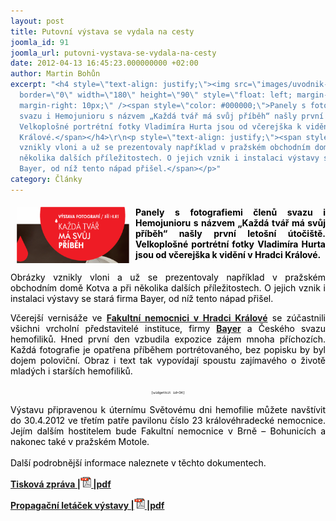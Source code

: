 ```yaml
---
layout: post
title: Putovní výstava se vydala na cesty
joomla_id: 91
joomla_url: putovni-vystava-se-vydala-na-cesty
date: 2012-04-13 16:45:23.000000000 +02:00
author: Martin Bohůn
excerpt: "<h4 style=\"text-align: justify;\"><img src=\"images/uvodnik-clanku-foto/vystava.jpg\"
  border=\"0\" width=\"180\" height=\"90\" style=\"float: left; margin-left: 10px;
  margin-right: 10px;\" /><span style=\"color: #000000;\">Panely s fotografiemi členů
  svazu i Hemojunioru s názvem „Každá tvář má svůj příběh“ našly první letošní útočiště.
  Velkoplošné portrétní fotky Vladimíra Hurta jsou od včerejška k vidění v Hradci
  Králové.</span></h4>\r\n<p style=\"text-align: justify;\"><span style=\"color: #000000;\">Obrázky
  vznikly vloni a už se prezentovaly například v pražském obchodním domě Kotva a při
  několika dalších příležitostech. O jejich vznik i instalaci výstavy se stará firma
  Bayer, od níž tento nápad přišel.</span></p>"
category: Články
---
```

<h4 style="text-align: justify;"><img src="images/uvodnik-clanku-foto/vystava.jpg" border="0" width="180" height="90" style="float: left; margin-left: 10px; margin-right: 10px;" /><span style="color: #000000;">Panely s fotografiemi členů svazu i Hemojunioru s názvem „Každá tvář má svůj příběh“ našly první letošní útočiště. Velkoplošné portrétní fotky Vladimíra Hurta jsou od včerejška k vidění v Hradci Králové.</span></h4>

<p style="text-align: justify;"><span style="color: #000000;">Obrázky vznikly vloni a už se prezentovaly například v pražském obchodním domě Kotva a při několika dalších příležitostech. O jejich vznik i instalaci výstavy se stará firma Bayer, od níž tento nápad přišel.</span></p>



<p style="text-align: justify;"><span style="color: #000000;">Včerejší vernisáže ve <strong><a href="http://www.fnhk.cz/" target="_blank" title="FN Hradec Králové">Fakultní nemocnici v Hradci Králové</a></strong> se zúčastnili všichni vrcholní představitelé instituce, firmy <strong><a href="http://www.bayer-cz.cz/showdoc.do?docid=4" target="_blank" title="Bayer">Bayer</a></strong> a Českého svazu hemofiliků. Hned první den vzbudila expozice zájem mnoha příchozích. Každá fotografie je opatřena příběhem portrétovaného, bez popisku by byl dojem poloviční. Obraz i text tak vypovídají spoustu zajímavého o životě mladých i starších hemofiliků.</span></p>

<p style="text-align: center;"><span style="color: #000000;"><code><code><code><code><code><code>[widgetkit id=34]</code></code></code></code></code></code></span></p>

<p style="text-align: justify;"><span style="color: #000000;">Výstavu připravenou k úternímu Světovému dni hemofilie můžete navštívit do 30.4.2012 ve třetím patře pavilonu číslo 23 královéhradecké nemocnice. Jejím dalším hostitelem bude Fakultní nemocnice v Brně – Bohunicích a nakonec také v pražském Motole. <br /><br />Další podrobnější informace naleznete v těchto dokumentech.</span></p>

<p><a href="images/dokumenty-pdf-doc/tz_putovni_vystava.pdf" target="_blank" title="Fotografická výstava &quot;Společně o hemofilii&quot;"><strong>Tisková zpráva |<span style="color: #000000;"><img src="images/Ikony/ikona_pdf.jpg" border="0" width="17" height="17" /></span> |pdf</strong></a></p>

<p><strong><a href="images/dokumenty-pdf-doc/plakat.pdf" target="_blank" title="Letáček fotografické výstavy">Propagační letáček výstavy |<img src="images/Ikony/ikona_pdf.jpg" border="0" width="17" height="17" /> |pdf</a></strong></p>
